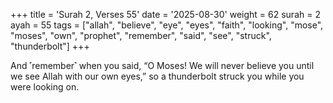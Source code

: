 +++
title = 'Surah 2, Verses 55'
date = '2025-08-30'
weight = 62
surah = 2
ayah = 55
tags = ["allah", "believe", "eye", "eyes", "faith", "looking", "mose", "moses", "own", "prophet", "remember", "said", "see", "struck", "thunderbolt"]
+++

And ˹remember˺ when you said, “O Moses! We will never believe you until we see Allah with our own eyes,” so a thunderbolt struck you while you were looking on.